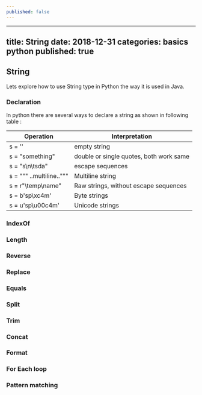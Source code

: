 ```yaml
---
published: false
---
```

---
title: String
date: 2018-12-31
categories: basics python
published: true
---  

## String

Lets explore how to use String type in Python the way it is used in Java.  


### Declaration  

In python there are several ways to declare a string as shown in following table : 

|Operation|Interpretation|
|---------|--------------|
| s = ''  | empty string |
| s = "something" | double or single quotes, both work same |
| s = "s\n\tsda" | escape sequences |
| s = """ ..multiline..""" | Multiline string |
| s = r"\temp\name" | Raw strings, without escape sequences |
| s = b'sp\xc4m' | Byte strings |
| s = u'sp\u00c4m' | Unicode strings | 


### IndexOf  

### Length  

### Reverse  

### Replace  

### Equals 

### Split

### Trim

### Concat

### Format

### For Each loop

### Pattern matching


